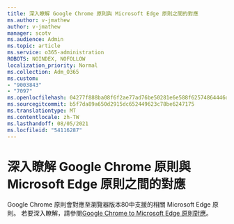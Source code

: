 ```yaml
---
title: 深入瞭解 Google Chrome 原則與 Microsoft Edge 原則之間的對應
ms.author: v-jmathew
author: v-jmathew
manager: scotv
ms.audience: Admin
ms.topic: article
ms.service: o365-administration
ROBOTS: NOINDEX, NOFOLLOW
localization_priority: Normal
ms.collection: Adm_O365
ms.custom:
- "9003843"
- "7097"
ms.openlocfilehash: 04277f888ba08f6f2ae77ad76be50281e6e588f62574864446d0d62de6e0401b
ms.sourcegitcommit: b5f7da89a650d2915dc652449623c78be6247175
ms.translationtype: MT
ms.contentlocale: zh-TW
ms.lasthandoff: 08/05/2021
ms.locfileid: "54116287"
---
```

# <a name="learn-about-mapping-between-google-chrome-policies-and-microsoft-edge-policies"></a>深入瞭解 Google Chrome 原則與 Microsoft Edge 原則之間的對應

Google Chrome 原則會對應至瀏覽器版本80中支援的相關 Microsoft Edge 原則。 若要深入瞭解，請參閱[Google Chrome to Microsoft Edge 原則對應](https://go.microsoft.com/fwlink/?linkid=2141933)。
